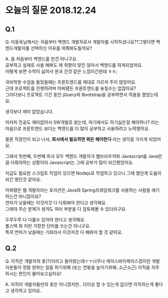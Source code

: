 # 오늘의 질문 2018.12.24

## Q.1

Q. 이동욱님께서는 처음부터 백엔드 개발자로서 개발자를 시작하셨나요??그렇다면 백엔드개발자를 선택하신 이유를 여쭤봐도될까요?

A. 음 처음부터 백엔드를 한건 아니구요.  
공부하고 실제로 사용 해봐도 제 취향이 맞진 않아서 백엔드를 하게되었어요.  
어떻게 보면 수학이 싫어서 문과 간것 같은 느낌이긴한데 ㅎㅎ;  
  
국비학원 수업을 들었을때는 프론트엔드를 제대로 가르쳐 주지 않았어요.  
근데 프로젝트를 진행하려며 어찌됐든 프론트엔드를 놓칠수는 없잖아요?  
그러다보니 프로젝트 기간 동안 jQuery와 Bootstrap을 공부하면서 적용을 했었는데요.  
  
생각보다 재미 없었습니다.  
  
어차피 전공도 재미없어서 SW개발로 왔는데, 여기에서도 하기싫은걸 해야하나? 라는 마음으로 프론트엔드 보다는 백엔드를 더 많이 공부하고 사용하려고 노력했어요.  
  
물론 직장인이 되고 나서, **회사에서 필요하면 뭐든 해야한다** 라는 생각을 가지게 되었어요.  
  
그래서 첫번째, 두번째 회사 모두 백엔드 개발자가 웹브라우저와 Javascript를 Java만큼 다뤄야하는 상황이라 Javascript는 그때 공부가 많이 되긴했었어요.  
  
지금도 필요한 스크립트 작업이 있으면 Nodejs로 작업하고 있으니 그때 했던게 도움이 되긴 했던것 같아요.  
  
어찌됐든 웹 개발자라는 포지션은 Java와 Spring프레임워크를 사용하는 사람을 얘기하는건 아니잖아요?  
연차가 낮을때는 이것저것 다 다뤄봐야 한다고 생각해요.  
그래야 무슨 문제가 생겨도 여러 부분을 다 검토해볼 수 있더라구요.  
  
두루두루 다 다룰수 있어야 한다고 생각해요.  
풀스택 뭐 이런 거창한 단어를 쓰는건 아니구요.  
특히 연차가 낮을때는 기회라서 이것저것 다 해봐야 할 것 같아요.

## Q.2

Q. 이직은 개발자의 꽃(?)이라고 들어왔는데ㅜㅜ너무나 케이스바이케이스겠지만 개발자분들이 정말 원하는 일을 하기위해 (또는 연봉을 높이기위해..소근소근) 이직을 자주하시는 편인지 물어보고싶어요!  
  
A. 이직이 개발자들만의 꽃은 아니겠지만.. 더이상 할 수 있는게 없으면 이직하는게 좋다고 생각하고 있어요.  
